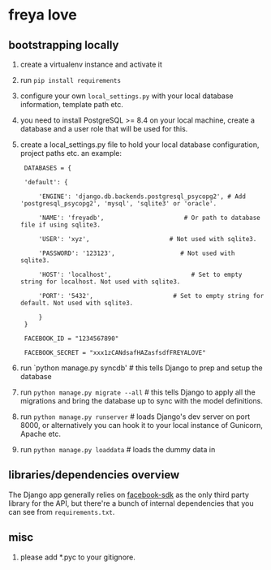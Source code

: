 # freya love

## bootstrapping locally

1. create a virtualenv instance and activate it

2. run `pip install requirements`

3. configure your own `local_settings.py` with your local database information, template path etc.

4. you need to install PostgreSQL >= 8.4 on your local machine, create a database and a user role that will be used for this.

5. create a local_settings.py file to hold your local database configuration, project paths etc. an example:


        DATABASES = {

        'default': {

            'ENGINE': 'django.db.backends.postgresql_psycopg2', # Add 'postgresql_psycopg2', 'mysql', 'sqlite3' or 'oracle'.

            'NAME': 'freyadb',                      # Or path to database file if using sqlite3.

            'USER': 'xyz',                      # Not used with sqlite3.

            'PASSWORD': '123123',                  # Not used with sqlite3.

            'HOST': 'localhost',                      # Set to empty string for localhost. Not used with sqlite3.

            'PORT': '5432',                      # Set to empty string for default. Not used with sqlite3.

            }
        }

        FACEBOOK_ID = "1234567890"

        FACEBOOK_SECRET = "xxx1zCANdsafHAZasfsdfFREYALOVE"
    

6. run `python manage.py syncdb' # this tells Django to prep and setup the database

7. run `python manage.py migrate --all` # this tells Django to apply all the migrations and bring the database up to sync with the model definitions.

8. run `python manage.py runserver` # loads Django's dev server on port 8000, or alternatively you can hook it to your local instance of Gunicorn, Apache etc.

9. run `python manage.py loaddata` # loads the dummy data in

## libraries/dependencies overview

The Django app generally relies on [facebook-sdk][1] as the only third party library for the API, but there're a bunch of internal dependencies that you can see from `requirements.txt`.

## misc

1. please add *.pyc to your gitignore.

[1]: https://github.com/pythonforfacebook/facebook-sdk